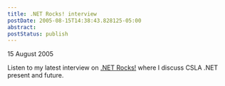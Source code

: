 ```yaml
---
title: .NET Rocks! interview
postDate: 2005-08-15T14:38:43.828125-05:00
abstract: 
postStatus: publish
---
```

15 August 2005

Listen to my latest interview on [.NET Rocks!](http://www.dotnetrocks.com/default.aspx?showID=127) where I discuss CSLA .NET present and future.
